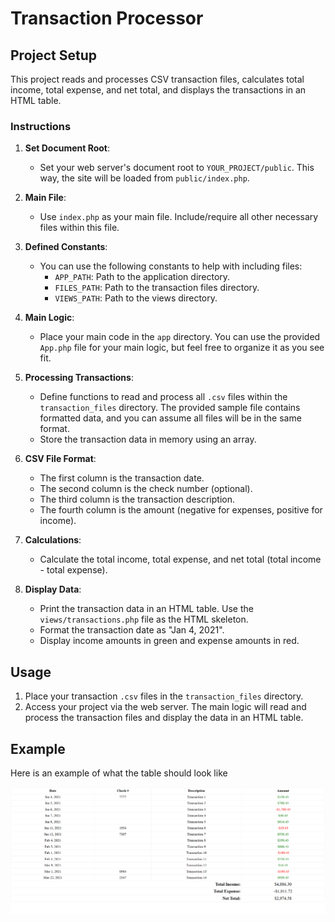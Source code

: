 # Transaction Processor

## Project Setup

This project reads and processes CSV transaction files, calculates total income, total expense, and net total, and displays the transactions in an HTML table.

### Instructions

1. **Set Document Root**:
   - Set your web server's document root to `YOUR_PROJECT/public`. This way, the site will be loaded from `public/index.php`.

2. **Main File**:
   - Use `index.php` as your main file. Include/require all other necessary files within this file.

3. **Defined Constants**:
   - You can use the following constants to help with including files:
     - `APP_PATH`: Path to the application directory.
     - `FILES_PATH`: Path to the transaction files directory.
     - `VIEWS_PATH`: Path to the views directory.

4. **Main Logic**:
   - Place your main code in the `app` directory. You can use the provided `App.php` file for your main logic, but feel free to organize it as you see fit.

5. **Processing Transactions**:
   - Define functions to read and process all `.csv` files within the `transaction_files` directory. The provided sample file contains formatted data, and you can assume all files will be in the same format.
   - Store the transaction data in memory using an array.

6. **CSV File Format**:
   - The first column is the transaction date.
   - The second column is the check number (optional).
   - The third column is the transaction description.
   - The fourth column is the amount (negative for expenses, positive for income).

7. **Calculations**:
   - Calculate the total income, total expense, and net total (total income - total expense).

8. **Display Data**:
   - Print the transaction data in an HTML table. Use the `views/transactions.php` file as the HTML skeleton.
   - Format the transaction date as "Jan 4, 2021".
   - Display income amounts in green and expense amounts in red.

## Usage

1. Place your transaction `.csv` files in the `transaction_files` directory.
2. Access your project via the web server. The main logic will read and process the transaction files and display the data in an HTML table.

## Example

Here is an example of what the table should look like

![output img](output_img.png)